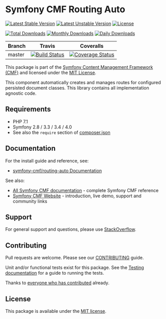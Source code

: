 # Symfony CMF Routing Auto

[![Latest Stable Version](https://poser.pugx.org/symfony-cmf/routing-auto/v/stable)](https://packagist.org/packages/symfony-cmf/routing-auto)
[![Latest Unstable Version](https://poser.pugx.org/symfony-cmf/routing-auto/v/unstable)](https://packagist.org/packages/symfony-cmf/routing-auto)
[![License](https://poser.pugx.org/symfony-cmf/routing-auto/license)](https://packagist.org/packages/symfony-cmf/routing-auto)

[![Total Downloads](https://poser.pugx.org/symfony-cmf/routing-auto/downloads)](https://packagist.org/packages/symfony-cmf/routing-auto)
[![Monthly Downloads](https://poser.pugx.org/symfony-cmf/routing-auto/d/monthly)](https://packagist.org/packages/symfony-cmf/routing-auto)
[![Daily Downloads](https://poser.pugx.org/symfony-cmf/routing-auto/d/daily)](https://packagist.org/packages/symfony-cmf/routing-auto)

Branch | Travis | Coveralls |
------ | ------ | --------- |
master | [![Build Status][travis_unstable_badge]][travis_unstable_link] | [![Coverage Status][coveralls_unstable_badge]][coveralls_unstable_link] |

This package is part of the [Symfony Content Management Framework (CMF)](http://cmf.symfony.com/) and licensed
under the [MIT License](LICENSE).

This component automatically creates and manages routes for configured persisted document classes.
This library contains all implementation agnostic code.


## Requirements

* PHP 7.1
* Symfony 2.8 / 3.3 / 3.4 / 4.0
* See also the `require` section of [composer.json](composer.json)

## Documentation

For the install guide and reference, see:

* [symfony-cmf/routing-auto Documentation](http://symfony.com/doc/master/cmf/components/routing/index.html)

See also:

* [All Symfony CMF documentation](http://symfony.com/doc/master/cmf/index.html) - complete Symfony CMF reference
* [Symfony CMF Website](http://cmf.symfony.com/) - introduction, live demo, support and community links

## Support

For general support and questions, please use [StackOverflow](http://stackoverflow.com/questions/tagged/symfony-cmf).

## Contributing

Pull requests are welcome. Please see our
[CONTRIBUTING](https://github.com/symfony-cmf/blob/master/CONTRIBUTING.md)
guide.

Unit and/or functional tests exist for this package. See the
[Testing documentation](http://symfony.com/doc/master/cmf/components/testing.html)
for a guide to running the tests.

Thanks to
[everyone who has contributed](contributors) already.

## License

This package is available under the [MIT license](src/Resources/meta/LICENSE).

[travis_legacy_badge]: https://travis-ci.org/routing-auto.svg?branch=master
[travis_legacy_link]: https://travis-ci.org/symfony-cmf/routing-auto
[travis_stable_badge]: https://travis-ci.org/routing-auto.svg?branch=master
[travis_stable_link]: https://travis-ci.org/symfony-cmf/routing-auto
[travis_unstable_badge]: https://travis-ci.org/routing-auto.svg?branch=master
[travis_unstable_link]: https://travis-ci.org/symfony-cmf/routing-auto

[coveralls_legacy_badge]: https://coveralls.io/repos/github/routing-auto/badge.svg?branch=master
[coveralls_legacy_link]: https://coveralls.io/github/routing-auto?branch=master
[coveralls_stable_badge]: https://coveralls.io/repos/github/routing-auto/badge.svg?branch=master
[coveralls_stable_link]: https://coveralls.io/github/routing-auto?branch=master
[coveralls_unstable_badge]: https://coveralls.io/repos/github/routing-auto/badge.svg?branch=master
[coveralls_unstable_link]: https://coveralls.io/github/routing-auto?branch=master
